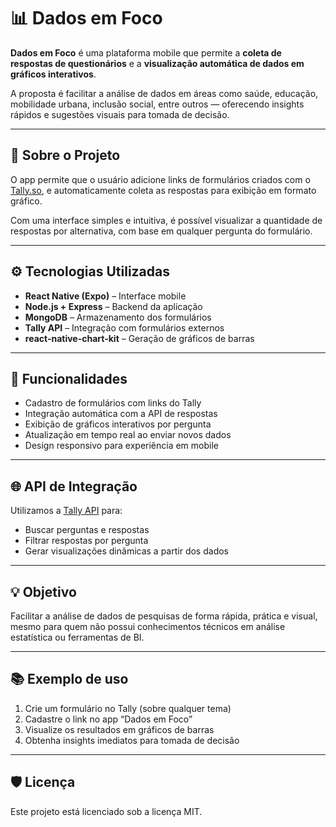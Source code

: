 # 📊 Dados em Foco

**Dados em Foco** é uma plataforma mobile que permite a **coleta de respostas de questionários** e a **visualização automática de dados em gráficos interativos**.

A proposta é facilitar a análise de dados em áreas como saúde, educação, mobilidade urbana, inclusão social, entre outros — oferecendo insights rápidos e sugestões visuais para tomada de decisão.

---

## 🧠 Sobre o Projeto

O app permite que o usuário adicione links de formulários criados com o [Tally.so](https://tally.so), e automaticamente coleta as respostas para exibição em formato gráfico. 

Com uma interface simples e intuitiva, é possível visualizar a quantidade de respostas por alternativa, com base em qualquer pergunta do formulário.

---

## ⚙️ Tecnologias Utilizadas

- **React Native (Expo)** – Interface mobile
- **Node.js + Express** – Backend da aplicação
- **MongoDB** – Armazenamento dos formulários
- **Tally API** – Integração com formulários externos
- **react-native-chart-kit** – Geração de gráficos de barras

---

## 🎯 Funcionalidades

- Cadastro de formulários com links do Tally
- Integração automática com a API de respostas
- Exibição de gráficos interativos por pergunta
- Atualização em tempo real ao enviar novos dados
- Design responsivo para experiência em mobile

---

## 🌐 API de Integração

Utilizamos a [Tally API](https://tally.so/help/developers) para:

- Buscar perguntas e respostas
- Filtrar respostas por pergunta
- Gerar visualizações dinâmicas a partir dos dados

---

## 💡 Objetivo

Facilitar a análise de dados de pesquisas de forma rápida, prática e visual, mesmo para quem não possui conhecimentos técnicos em análise estatística ou ferramentas de BI.

---

## 📚 Exemplo de uso

1. Crie um formulário no Tally (sobre qualquer tema)
2. Cadastre o link no app “Dados em Foco”
3. Visualize os resultados em gráficos de barras
4. Obtenha insights imediatos para tomada de decisão

---

## 🛡️ Licença

Este projeto está licenciado sob a licença MIT.
